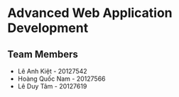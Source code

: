 # Advanced Web Application Development

## Team Members

- Lê Anh Kiệt - 20127542
- Hoàng Quốc Nam - 20127566
- Lê Duy Tâm - 20127619
